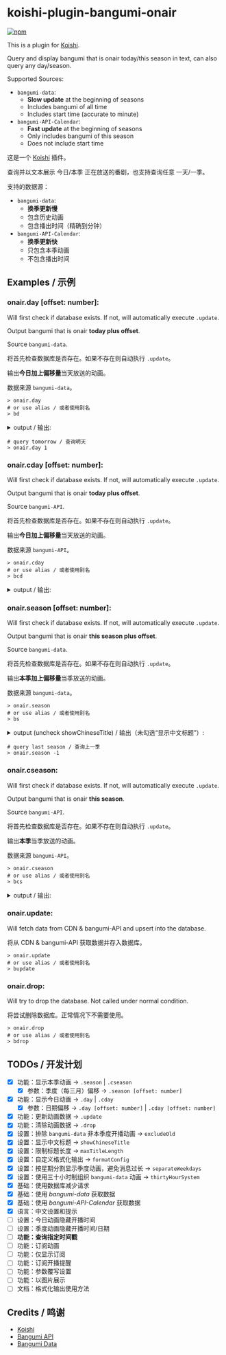 # koishi-plugin-bangumi-onair

[![npm](https://img.shields.io/npm/v/koishi-plugin-bangumi-onair?style=flat-square)](https://www.npmjs.com/package/koishi-plugin-bangumi-onair)

This is a plugin for [Koishi](https://koishi.chat/).

Query and display bangumi that is onair today/this season in text, can also query any day/season.

Supported Sources:
 - `bangumi-data`:
   - **Slow update** at the beginning of seasons
   - Includes bangumi of all time
   - Includes start time (accurate to minute)
 - `bangumi-API-Calendar`:
   - **Fast update** at the beginning of seasons
   - Only includes bangumi of this season
   - Does not include start time

这是一个 [Koishi](https://koishi.chat/) 插件。

查询并以文本展示 今日/本季 正在放送的番剧，也支持查询任意 一天/一季。

支持的数据源：
 - `bangumi-data`:
   - **换季更新慢**
   - 包含历史动画
   - 包含播出时间（精确到分钟）
 - `bangumi-API-Calendar`:
   - **换季更新快**
   - 只包含本季动画
   - 不包含播出时间

## Examples / 示例

### onair.day [offset: number]:

Will first check if database exists. If not, will automatically execute `.update`.

Output bangumi that is onair **today plus offset**.

Source `bangumi-data`.

将首先检查数据库是否存在。如果不存在则自动执行 `.update`。

输出**今日加上偏移量**当天放送的动画。

数据来源 `bangumi-data`。

```
> onair.day
# or use alias / 或者使用别名
> bd
```

<details>
<summary>output / 输出:</summary>

> 00:05   スプリガン<br>
> 00:28   不死不幸<br>
> 00:58   破灭之国<br>
> 08:30   影之诗F 七影篇<br>
> 16:30   特搜组大吾 救国的橘色部队<br>
> 16:55   全力兔子<br>
> 16:55   パウ・パトロール(シーズン4)<br>
> 17:25   希望的力量～大人光之美少女'23～<br>
> 18:00   哆啦A梦<br>
> \> --- 23/12/30 18:52 ---<br>
> 21:00   世界尽头的圣骑士 铁锈之山的君王<br>
> 21:30   家里蹲吸血姬的苦闷<br>
> 22:00   间谍过家家 第二季<br>
> 22:00   极速车魂<br>
> 22:00   死神 千年血战篇-诀别谭-<br>
> 22:30   新上司是天然呆<br>
> 23:00   药屋少女的呢喃<br>
> 23:00   归还者的魔法要特别<br>
> 23:00   小不点<br>
> 23:30   猪肝记得煮熟再吃<br>

</details>

```
# query tomorrow / 查询明天
> onair.day 1
```

### onair.cday [offset: number]:

Will first check if database exists. If not, will automatically execute `.update`.

Output bangumi that is onair **today plus offset**.

Source `bangumi-API`.

将首先检查数据库是否存在。如果不存在则自动执行 `.update`。

输出**今日加上偏移量**当天放送的动画。

数据来源 `bangumi-API`。

```
> onair.cday
# or use alias / 或者使用别名
> bcd
```

<details>
<summary>output / 输出:</summary>

> --- Wednesday 24/01/03 ---<br>
> 弱角友崎同学 第二季<br>
> 欢迎来到实力至上主义教室 第三季<br>
> 异修罗<br>
> 梦想成为魔法少女<br>

</details>

### onair.season [offset: number]:

Will first check if database exists. If not, will automatically execute `.update`.

Output bangumi that is onair **this season plus offset**.

Source `bangumi-data`.

将首先检查数据库是否存在。如果不存在则自动执行 `.update`。

输出**本季加上偏移量**当季放送的动画。

数据来源 `bangumi-data`。


```
> onair.season
# or use alias / 或者使用别名
> bs
```

<details>
<summary>output (uncheck showChineseTitle) / 输出（未勾选“显示中文标题”）:</summary>

> \> --- 23/10 ---<br>
> --- Monday ---<br>
> 00:00 10-02   しーくれっとみっしょん～潜入捜査官は絶対に負けない！～<br>
> 20:00 10-09   星屑テレパス<br>
> 20:30 10-02   B-PROJECT ～熱烈＊ラブコール～<br>
> 21:00 10-02   ミギとダリ<br>
> 21:30 10-02   鴨乃橋ロンの禁断推理<br>
> 22:00 10-09   川越ボーイズ・シング<br>
> 23:00 10-02   SHY<br>
> 23:30 10-02   私の推しは悪役令嬢。<br>
> --- Tuesday ---<br>
> 00:00 10-03   とあるおっさんのVRMMO活動記<br>
> 00:00 10-10   デッドマウント・デスプレイ(第2クール)<br>
> 00:30 10-03   聖剣学院の魔剣使い<br>
> 22:00 10-03   聖女の魔力は万能です Season2<br>
> 22:00 10-03   Paradox Live THE ANIMATION<br>
> 23:00 10-03   東京リベンジャーズ 天竺編<br>
> --- Wednesday ---<br>
> 00:00 10-04   忍ばない！クリプトニンジャ咲耶<br>
> 00:00 11-01   転生したらスライムだった件 コリウスの夢<br>
> 20:00 10-04   ブルバスター<br>
> 21:00 10-04   婚約破棄された令嬢を拾った俺が、イケナイことを教え込む<br>
> 21:30 10-04   陰の実力者になりたくて！ 2nd season<br>
> 23:00 10-04   絆のアリル セカンドシーズン<br>
> 23:00 10-04   ウマ娘 プリティーダービー Season 3<br>
> 23:30 10-04   16bitセンセーション -ANOTHER LAYER-<br>
> 23:55 10-04   カミエラビ GOD.app<br>
> --- Thursday ---<br>
> 00:00 10-12   グッド・ナイト・ワールド<br>
> 00:00 10-26   PLUTO<br>
> 00:00 11-02   鬼武者<br>
> 00:00 11-09   悪魔くん<br>
> 00:00 11-23   ぼくのデーモン<br>
> 00:30 10-05   暴食のベルセルク<br>
> 21:00 10-05   魔法使いの嫁 SEASON2 第2クール<br>
> 21:05 10-12   まついぬ<br>
> 21:30 10-12   Dr.STONE NEW WORLD(第2クール)<br>
> 22:30 10-05   柚木さんちの四兄弟。<br>
> 22:30 10-05   ビックリメン<br>
> --- Friday ---<br>
> 00:00 10-06   レヱル・ロマネスク２<br>
> 00:00 11-10   機甲英雄 機鬥勇者 第2季<br>
> 00:33 10-06   アンダーニンジャ<br>
> 00:58 10-13   放課後少年花子くん<br>
> 01:23 10-06   カノジョも彼女 Season 2<br>
> 17:25 10-06   BEYBLADE X<br>
> 20:00 10-06   盾の勇者の成り上がり Season 3<br>
> 21:00 10-06   ゴブリンスレイヤーⅡ<br>
> 21:30 10-06   葬送のフリーレン<br>
> 21:30 10-06   経験済みなキミと、経験ゼロなオレが、お付き合いする話。<br>
> 22:00 10-06   攻略うぉんてっど！～異世界救います!?～<br>
> 23:00 10-06   ヒプノシスマイク -Division Rap Battle- Rhyme Anima ＋<br>
> 23:00 11-03   進撃の巨人 The Final Season 完結編 後編<br>
> --- Saturday ---<br>
> 00:28 10-07   アンデッドアンラック<br>
> 00:58 10-07   はめつのおうこく<br>
> 01:10 10-07   アークナイツ【冬隠帰路/PERISH IN FROST】<br>
> 08:00 10-07   おしりたんてい(第8シリーズ)<br>
> 16:55 10-07   全力ウサギ(2023)<br>
> 17:25 10-07   キボウノチカラ～オトナプリキュア'23～<br>
> 21:00 10-07   最果てのパラディン 鉄錆の山の王<br>
> 21:30 10-07   ひきこまり吸血姫の悶々<br>
> 22:00 10-07   SPY×FAMILY Season 2<br>
> 22:30 10-07   新しい上司はど天然<br>
> 23:00 10-07   帰還者の魔法は特別です<br>
> 23:00 10-07   オチビサン<br>
> 23:00 10-28   薬屋のひとりごと<br>
> 23:30 10-07   豚のレバーは加熱しろ<br>
> --- Sunday ---<br>
> 00:00 10-08   ティアムーン帝国物語～断頭台から始まる、姫の転生逆転ストー<br>リー～
> 00:30 10-08   僕らの雨いろプロトコル<br>
> 01:00 10-08   ポーション頼みで生き延びます！<br>
> 08:15 10-01   トランスフォーマー アーススパーク<br>
> 15:30 10-08   七つの大罪 黙示録の四騎士<br>
> 16:00 10-01   シャングリラ・フロンティア～クソゲーハンター、神ゲーに挑ま<br>んとす～
> 16:00 10-22   ドッグシグナル<br>
> 16:30 10-01   キャプテン翼シーズン2 ジュニアユース編<br>
> 21:00 10-01   オーバーテイク！<br>
> 21:00 10-01   でこぼこ魔女の親子事情<br>
> 21:30 10-08   君のことが大大大大大好きな100人の彼女<br>

</details>

```
# query last season / 查询上一季
> onair.season -1
```

### onair.cseason:

Will first check if database exists. If not, will automatically execute `.update`.

Output bangumi that is onair **this season**.

Source `bangumi-API`.

将首先检查数据库是否存在。如果不存在则自动执行 `.update`。

输出**本季**当季放送的动画。

数据来源 `bangumi-API`。

```
> onair.cseason
# or use alias / 或者使用别名
> bcs
```

<details>
<summary>output / 输出:</summary>

> \> --- 24/01 ---<br>
> --- Monday ---<br>
> 01-01   万古狂帝<br>
> 01-08   奇异贤伴 黑色天使 第2部分<br>
> 01-08   公主大人“拷问”的时间到了<br>
> 01-08   愚蠢天使与恶魔共舞<br>
> 01-08   至高之牌 第二季<br>
> 01-08   北海道辣妹贼拉可爱<br>
> 01-08   事与愿违的不死冒险者<br>
> 01-08   月光下的异世界之旅 第二幕<br>
> 01-22   大宇宙时代<br>
> --- Tuesday ---<br>
> 01-02   无脑魔女 第二季<br>
> 01-09   忍ばない！クリプトニンジャ咲耶 弐ノ巻<br>
> 01-09   反派大小姐等级99～我是隐藏BOSS但不是魔王～<br>
> 01-09   通灵王 FLOWERS<br>
> --- Wednesday ---<br>
> 10-20   海贼王<br>
> 01-03   梦想成为魔法少女<br>
> 01-03   异修罗<br>
> 01-03   欢迎来到实力至上主义教室 第三季<br>
> 01-03   弱角友崎同学 第二季<br>
> 01-10   炎上撲滅！魔法少女アイ子<br>
> 01-10   战国妖狐<br>
> 01-10   到了30岁还是处男，似乎会变成魔法师<br>
> 01-10   金属胭脂<br>
> 01-10   外科医生爱丽丝<br>
> 01-24   异人君莫邪<br>
> --- Thursday ---<br>
> 01-04   秒杀外挂太强了，异世界的家伙们根本就不是对手。<br>
> 01-04   迷宫饭<br>
> 01-04   魔都精兵的奴隶<br>
> 01-11   人气温泉『异世界温泉』开拓记 ～40岁左右的温泉爱好者转世到了悠闲的温泉天堂～<br>
> 01-11   月刊妄想科学<br>
> 01-11   勇气爆发BangBravern<br>
> 01-11   福星小子 第二季<br>
> 01-11   魔女与野兽<br>
> 01-18   地下城与勇士之破界少女<br>
> --- Friday ---<br>
> 09-29   葬送的芙莉莲<br>
> 01-05   百千家的妖怪王子<br>
> 01-05   碰之道<br>
> 01-05   超普通县千叶传说<br>
> 01-05   佐佐木与文鸟小哔<br>
> 01-05   治愈魔法的错误使用方法<br>
> 01-12   スナックバス江<br>
> 01-12   最弱的驯养师开启的捡垃圾的旅途。<br>
> 01-19   地狱客栈<br>
> 01-26   剑网3·侠肝义胆沈剑心 第三季（下卷）<br>
> 01-08   名侦探柯南<br>
> --- Saturday ---<br>
> 01-06   最强肉盾的迷宫攻略～拥有稀少技能体力9999的肉盾，被勇者队伍辞退了～<br>
> 01-06   貼りまわれ！こいぬ<br>
> 01-06   指尖相触，恋恋不舍<br>
> 01-06   物理魔法使马修 第二季<br>
> 01-06   我心里危险的东西 第二季<br>
> 01-06   婚戒物语<br>
> 01-06   青之驱魔师 岛根启明结社篇<br>
> 01-06   王者天下 第五季<br>
> 01-06   我独自升级<br>
> 01-13   卡片战斗先导者 DivineZ<br>
> 01-13   ぶっちぎり?!<br>
> 01-13   王者荣耀：荣耀之章 碎月篇<br>
> 01-20   肥志百科 原来你是这样的发明<br>
> 00-00   我的三体 第四季<br>
> --- Sunday ---<br>
> 01-07   挣扎吧，亚当<br>
> 01-07   Grimsburg<br>
> 01-07   轮回七次的反派大小姐，在前敌国享受随心所欲的新婚生活<br>
> 01-07   休假日的坏人先生<br>
> 01-07   因为不是命中注定的同伴而被赶出了勇者的队伍、从此以后过上了悠闲的隐居生活 第二季<br>
> 01-07   一世之尊<br>
> 01-07   为了在异世界也能抚摸毛茸茸而努力<br>
> 01-14   不白吃古诗词漫游记 第一季<br>
> 01-14   明治击剑－1874－<br>
> 01-14   暗芝居 第十二季<br>
> 01-14   狩火之王 第二季<br>
> 01-21   怪兽 一百三情飞龙侍极<br>

</details>

### onair.update:

Will fetch data from CDN & bangumi-API and upsert into the database.

将从 CDN & bangumi-API 获取数据并存入数据库。

```
> onair.update
# or use alias / 或者使用别名
> bupdate
```

### onair.drop:

Will try to drop the database. Not called under normal condition.

将尝试删除数据库。正常情况下不需要使用。

```
> onair.drop
# or use alias / 或者使用别名
> bdrop
```

## TODOs / 开发计划
 - [x] 功能：显示本季动画 -> `.season` | `.cseason`
   - [x] 参数：季度（每三月）偏移 -> `.season [offset: number]`
 - [x] 功能：显示今日动画 -> `.day` | `.cday`
   - [x] 参数：日期偏移 -> `.day [offset: number]` | `.cday [offset: number]`
 - [x] 功能：更新动画数据 -> `.update`
 - [x] 功能：清除动画数据 -> `.drop`
 - [x] 设置：排除 `bangumi-data` 非本季度开播动画 -> `excludeOld`
 - [x] 设置：显示中文标题 -> `showChineseTitle`
 - [x] 设置：限制标题长度 -> `maxTitleLength`
 - [x] 设置：自定义格式化输出 -> `formatConfig`
 - [x] 设置：按星期分割显示季度动画，避免消息过长 -> `separateWeekdays`
 - [x] 设置：使用三十小时制组织 `bangumi-data` 动画 -> `thirtyHourSystem`
 - [x] 基础：使用数据库减少请求
 - [x] 基础：使用 *bangumi-data* 获取数据
 - [x] 基础：使用 *bangumi-API-Calendar* 获取数据
 - [x] 语言：中文设置和提示
 - [ ] 设置：今日动画隐藏开播时间
 - [ ] 设置：季度动画隐藏开播时间/日期
 - [ ] **功能：查询指定时间戳**
 - [ ] 功能：订阅动画
 - [ ] 功能：仅显示订阅
 - [ ] 功能：订阅开播提醒
 - [ ] 功能：参数覆写设置
 - [ ] 功能：以图片展示
 - [ ] 文档：格式化输出使用方法

## Credits / 鸣谢
 - [Koishi](https://koishi.chat/)
 - [Bangumi API](https://github.com/bangumi/api/)
 - [Bangumi Data](https://github.com/bangumi-data/bangumi-data)
